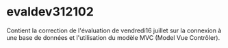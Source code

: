 # evaldev312102
Contient la correction de l'évaluation 
de vendredi16 juillet sur la connexion à 
une base de données et l'utilisation du modèle
MVC (Model Vue Contrôler).
